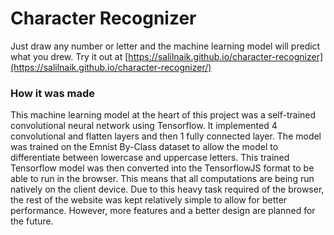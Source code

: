 # Character Recognizer
Just draw any number or letter and the machine learning model will predict what you drew.
Try it out at [https://salilnaik.github.io/character-recognizer](https://salilnaik.github.io/character-recognizer/)

### How it was made
This machine learning model at the heart of this project was a self-trained convolutional neural network using Tensorflow. It implemented 4 convolutional and flatten layers and then 1 fully connected layer. The model was trained on the Emnist By-Class dataset to allow the model to differentiate between lowercase and uppercase letters. This trained Tensorflow model was then converted into the TensorflowJS format to be able to run in the browser. This means that all computations are being run natively on the client device. Due to this heavy task required of the browser, the rest of the website was kept relatively simple to allow for better performance. However, more features and a better design are planned for the future.
